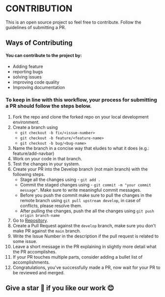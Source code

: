 # CONTRIBUTION

This is an open source project so feel free to contribute. Follow the guidelines of submitting a PR.

## Ways of Contributing

#### You can contribute to the project by:

- Adding feature
- reporting bugs
- solving issues
- improving code quality
- Improving documentation

### To keep in line with this workflow, your process for submitting a PR should follow the steps below.

1. Fork the repo and clone the forked repo on your local development environment.
1. Create a branch using
   - `git checkout -b fix/<issue-number>`
   - `git checkout -b feature/<feature-name>`
   - `git checkout -b bug/<bug-name>`
1. Name the branch in a concise way that eludes to what it does (e.g.: feature/add-navbar)
1. Work on your code in that branch.
1. Test the changes in your system.
1. Create your PR into the Develop branch (not main branch) with the following steps.
   - Stage all the changes using - `git add .`
   - Commit the staged changes using - `git commit -m "your commit message"`. Make sure to write meaningful commit messages.
   - Before you push the commit make sure to pull the changes in the remote branch using `git pull upstream develop`, in case of conflicts, please resolve them.
   - After pulling the changes, push the all the changes using `git push origin branch-name`
1. Go to [Repository](https://github.com/Code-Dabblers/Ecommerce-Site).
1. Create a Pull Request against the `develop` branch, make sure you don't make PR against the `main` branch.
1. Write the Issue Number in the description if the pull request is related to some issue.
1. Leave a short message in the PR explaining in slightly more detail what the PR accomplishes.
1. If your PR touches multiple parts, consider adding a bullet list of accomplishments.
1. Congratulations, you've successfully made a PR, now wait for your PR to be reviewed and merged.

## Give a star 🌟 if you like our work 😊

